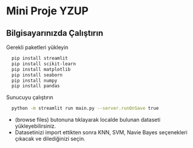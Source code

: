 
# Mini Proje YZUP




## Bilgisayarınızda Çalıştırın

Gerekli paketleri yükleyin

```bash
  pip install streamlit
  pip install scikit-learn
  pip install matplotlib
  pip install seaborn
  pip install numpy
  pip install pandas
```

Sunucuyu çalıştırın

```bash
  python -m streamlit run main.py --server.runOnSave true

```


  - (browse files) butonuna tıklayarak localde bulunan dataseti yükleyebilirsiniz.
  - Datasetinizi import ettikten sonra KNN, SVM, Navie Bayes seçenekleri çıkacak ve dilediğinizi seçin.



  